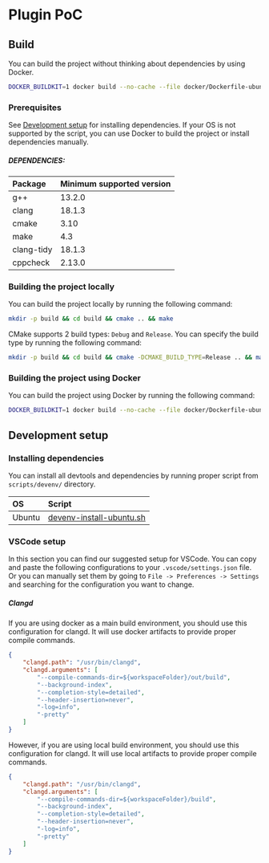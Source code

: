 # Plugin PoC

## Build

You can build the project without thinking about dependencies by using Docker.

```bash
DOCKER_BUILDKIT=1 docker build --no-cache --file docker/Dockerfile-ubuntu-devenv --output out .
```

### Prerequisites

See [Development setup](#development-setup) for installing dependencies.
If your OS is not supported by the script, you can use Docker to build the project or install dependencies manually.

##### DEPENDENCIES:

| Package    | Minimum supported version |
| :-----     | :------------------------ |
| g++        | 13.2.0                    |
| clang      | 18.1.3                    |
| cmake      | 3.10                      |
| make       | 4.3                       |
| clang-tidy | 18.1.3                    |
| cppcheck   | 2.13.0                    |

### Building the project locally

You can build the project locally by running the following command:

```bash
mkdir -p build && cd build && cmake .. && make
```

CMake supports 2 build types: `Debug` and `Release`. You can specify the build type by running the following command:

```bash
mkdir -p build && cd build && cmake -DCMAKE_BUILD_TYPE=Release .. && make
```

### Building the project using Docker

You can build the project using Docker by running the following command:

```bash
DOCKER_BUILDKIT=1 docker build --no-cache --file docker/Dockerfile-ubuntu-build --output out .
```

## Development setup

### Installing dependencies

You can install all devtools and dependencies by running proper script from `scripts/devenv/` directory.


| OS    | Script                                                               |
| :-----| :--------------------------------------------------------------------|
| Ubuntu| [devenv-install-ubuntu.sh](./scripts/devenv/devenv-install-ubuntu.sh)|

### VSCode setup

In this section you can find our suggested setup for VSCode. You can copy and paste the following configurations to your `.vscode/settings.json` file.
Or you can manually set them by going to `File -> Preferences -> Settings` and searching for the configuration you want to change.

##### Clangd

If you are using docker as a main build environment, you should use this configuration for clangd.
It will use docker artifacts to provide proper compile commands.

```json
{
    "clangd.path": "/usr/bin/clangd",
    "clangd.arguments": [
        "--compile-commands-dir=${workspaceFolder}/out/build",
        "--background-index",
        "--completion-style=detailed",
        "--header-insertion=never",
        "-log=info",
        "-pretty"
    ]
}
```

However, if you are using local build environment, you should use this configuration for clangd.
It will use local artifacts to provide proper compile commands.

```json
{
    "clangd.path": "/usr/bin/clangd",
    "clangd.arguments": [
        "--compile-commands-dir=${workspaceFolder}/build",
        "--background-index",
        "--completion-style=detailed",
        "--header-insertion=never",
        "-log=info",
        "-pretty"
    ]
}
```
